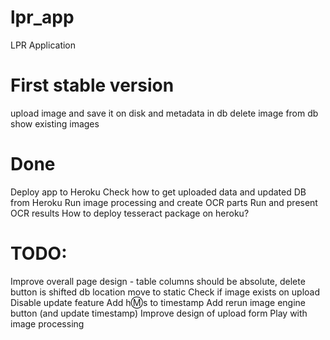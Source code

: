 # lpr_app
 LPR Application
# First stable version
 upload image and save it on disk and metadata in db
 delete image from db
 show existing images
# Done
 Deploy app to Heroku
 Check how to get uploaded data and updated DB from Heroku
 Run image processing and create OCR parts
 Run and present OCR results
 How to deploy tesseract package on heroku?
 # TODO:
 Improve overall page design - table columns should be absolute, delete button is shifted
 db location move to static
 Check if image exists on upload
 Disable update feature
 Add h:m:s to timestamp
 Add rerun image engine button (and update timestamp)
 Improve design of upload form
 Play with image processing